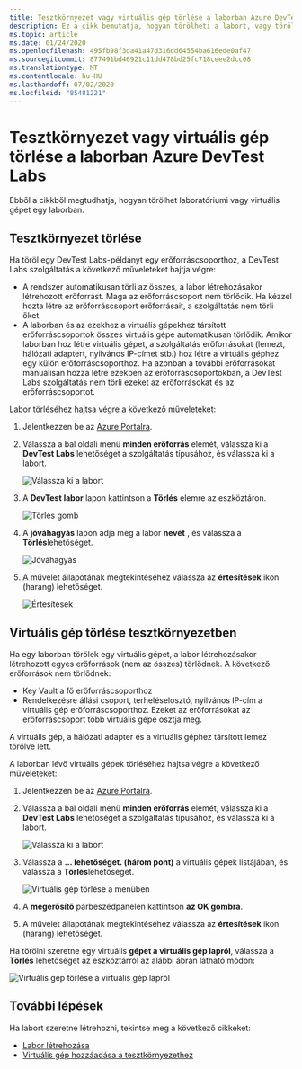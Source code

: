 ```yaml
---
title: Tesztkörnyezet vagy virtuális gép törlése a laborban Azure DevTest Labs
description: Ez a cikk bemutatja, hogyan törölheti a labort, vagy törölhet egy virtuális gépet egy laborban a Azure Portal (Azure DevTest Labs) használatával.
ms.topic: article
ms.date: 01/24/2020
ms.openlocfilehash: 495fb98f3da41a47d316dd64554ba616ede0af47
ms.sourcegitcommit: 877491bd46921c11dd478bd25fc718ceee2dcc08
ms.translationtype: MT
ms.contentlocale: hu-HU
ms.lasthandoff: 07/02/2020
ms.locfileid: "85481221"
---
```

# <a name="delete-a-lab-or-vm-in-a-lab-in-azure-devtest-labs"></a>Tesztkörnyezet vagy virtuális gép törlése a laborban Azure DevTest Labs
Ebből a cikkből megtudhatja, hogyan törölhet laboratóriumi vagy virtuális gépet egy laborban.

## <a name="delete-a-lab"></a>Tesztkörnyezet törlése
Ha töröl egy DevTest Labs-példányt egy erőforráscsoporthoz, a DevTest Labs szolgáltatás a következő műveleteket hajtja végre: 

- A rendszer automatikusan törli az összes, a labor létrehozásakor létrehozott erőforrást. Maga az erőforráscsoport nem törlődik. Ha kézzel hozta létre az erőforráscsoport erőforrásait, a szolgáltatás nem törli őket. 
- A laborban és az ezekhez a virtuális gépekhez társított erőforráscsoportok összes virtuális gépe automatikusan törlődik. Amikor laborban hoz létre virtuális gépet, a szolgáltatás erőforrásokat (lemezt, hálózati adaptert, nyilvános IP-címet stb.) hoz létre a virtuális géphez egy külön erőforráscsoporthoz. Ha azonban a további erőforrásokat manuálisan hozza létre ezekben az erőforráscsoportokban, a DevTest Labs szolgáltatás nem törli ezeket az erőforrásokat és az erőforráscsoportot. 

Labor törléséhez hajtsa végre a következő műveleteket: 

1. Jelentkezzen be az [Azure Portalra](https://portal.azure.com).
2. Válassza a bal oldali menü **minden erőforrás** elemét, válassza ki a **DevTest Labs** lehetőséget a szolgáltatás típusához, és válassza ki a labort.

    ![Válassza ki a labort](media/devtest-lab-delete-lab-vm/select-lab.png)
3. A **DevTest labor** lapon kattintson a **Törlés** elemre az eszköztáron. 

    ![Törlés gomb](media/devtest-lab-delete-lab-vm/delete-button.png)
4. A **jóváhagyás** lapon adja meg a labor **nevét** , és válassza a **Törlés**lehetőséget. 

    ![Jóváhagyás](media/devtest-lab-delete-lab-vm/confirm-delete.png)
5. A művelet állapotának megtekintéséhez válassza az **értesítések** ikon (harang) lehetőséget. 

    ![Értesítések](media/devtest-lab-delete-lab-vm/delete-status.png)

 
## <a name="delete-a-vm-in-a-lab"></a>Virtuális gép törlése tesztkörnyezetben
Ha egy laborban törölek egy virtuális gépet, a labor létrehozásakor létrehozott egyes erőforrások (nem az összes) törlődnek. A következő erőforrások nem törlődnek: 

-   Key Vault a fő erőforráscsoporthoz
-   Rendelkezésre állási csoport, terheléselosztó, nyilvános IP-cím a virtuális gép erőforráscsoporthoz. Ezeket az erőforrásokat az erőforráscsoport több virtuális gépe osztja meg. 

A virtuális gép, a hálózati adapter és a virtuális géphez társított lemez törölve lett. 

A laborban lévő virtuális gépek törléséhez hajtsa végre a következő műveleteket: 

1. Jelentkezzen be az [Azure Portalra](https://portal.azure.com).
2. Válassza a bal oldali menü **minden erőforrás** elemét, válassza ki a **DevTest Labs** lehetőséget a szolgáltatás típusához, és válassza ki a labort.

    ![Válassza ki a labort](media/devtest-lab-delete-lab-vm/select-lab.png)
3. Válassza a **... lehetőséget. (három pont)** a virtuális gépek listájában, és válassza a **Törlés**lehetőséget. 

    ![Virtuális gép törlése a menüben](media/devtest-lab-delete-lab-vm/delete-vm-menu-in-list.png)
4. A **megerősítő** párbeszédpanelen kattintson **az OK gombra**. 
5. A művelet állapotának megtekintéséhez válassza az **értesítések** ikon (harang) lehetőséget. 

Ha törölni szeretne egy virtuális **gépet a virtuális gép lapról**, válassza a **Törlés** lehetőséget az eszköztárról az alábbi ábrán látható módon:

![Virtuális gép törlése a virtuális gép lapról](media/devtest-lab-delete-lab-vm/delete-from-vm-page.png) 


## <a name="next-steps"></a>További lépések
Ha labort szeretne létrehozni, tekintse meg a következő cikkeket: 

- [Labor létrehozása](devtest-lab-create-lab.md)
- [Virtuális gép hozzáadása a tesztkörnyezethez](devtest-lab-add-vm.md)